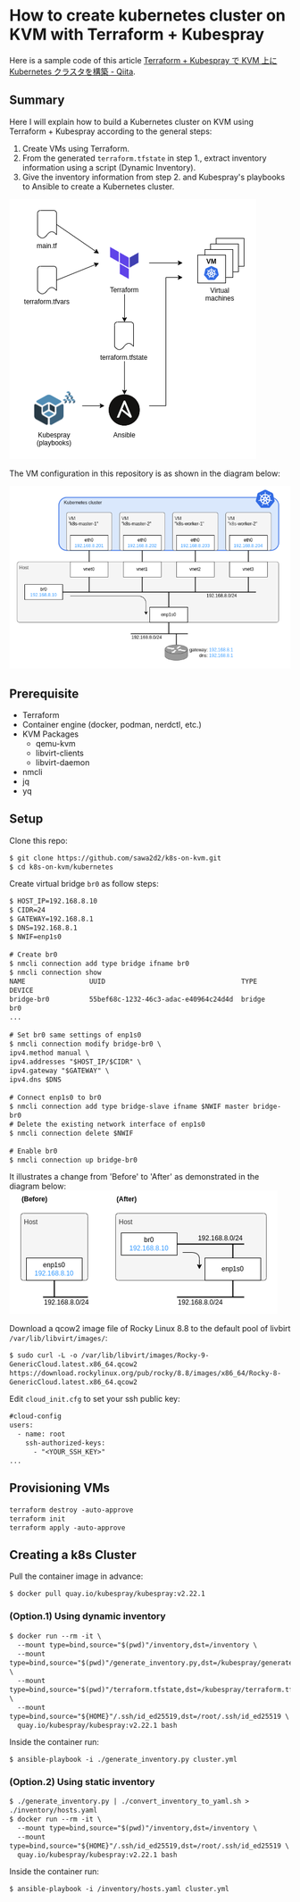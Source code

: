 # How to create kubernetes cluster on KVM with Terraform + Kubespray

Here is a sample code of this article [Terraform + Kubespray で KVM 上に Kubernetes クラスタを構築 - Qiita](https://qiita.com/sawa2d2/items/c592dcbd958f69441068).

## Summary

Here I will explain how to build a Kubernetes cluster on KVM using Terraform + Kubespray according to the general steps:

1. Create VMs using Terraform.
1. From the generated `terraform.tfstate` in step 1., extract inventory information using a script (Dynamic Inventory).
1. Give the inventory information from step 2. and Kubespray's playbooks to Ansible to create a Kubernetes cluster.

![dynamic_inventory](./images/dynamic_inventory.drawio.png)

The VM configuration in this repository is as shown in the diagram below:

![Network architecture](./images/network_architecture.drawio.png)

## Prerequisite
- Terraform
- Container engine (docker, podman, nerdctl, etc.)
- KVM Packages
  - qemu-kvm
  - libvirt-clients
  - libvirt-daemon
- nmcli
- jq
- yq

## Setup

Clone this repo:
```
$ git clone https://github.com/sawa2d2/k8s-on-kvm.git
$ cd k8s-on-kvm/kubernetes
```

Create virtual bridge `br0` as follow steps:
```
$ HOST_IP=192.168.8.10
$ CIDR=24
$ GATEWAY=192.168.8.1
$ DNS=192.168.8.1
$ NWIF=enp1s0

# Create br0
$ nmcli connection add type bridge ifname br0
$ nmcli connection show
NAME                UUID                                  TYPE       DEVICE
bridge-br0          55bef68c-1232-46c3-adac-e40964c24d4d  bridge     br0
...

# Set br0 same settings of enp1s0
$ nmcli connection modify bridge-br0 \
ipv4.method manual \
ipv4.addresses "$HOST_IP/$CIDR" \
ipv4.gateway "$GATEWAY" \
ipv4.dns $DNS

# Connect enp1s0 to br0
$ nmcli connection add type bridge-slave ifname $NWIF master bridge-br0
# Delete the existing network interface of enp1s0
$ nmcli connection delete $NWIF

# Enable br0
$ nmcli connection up bridge-br0
```

It illustrates a change from 'Before' to 'After' as demonstrated in the diagram below:
![dynamic_inventory](./images/network-diff.drawio.png)

Download a qcow2 image file of Rocky Linux 8.8 to the default pool of livbirt `/var/lib/libvirt/images/`:

```
$ sudo curl -L -o /var/lib/libvirt/images/Rocky-9-GenericCloud.latest.x86_64.qcow2 https://download.rockylinux.org/pub/rocky/8.8/images/x86_64/Rocky-8-GenericCloud.latest.x86_64.qcow2
```

Edit `cloud_init.cfg` to set your ssh public key:
```
#cloud-config
users:
  - name: root
    ssh-authorized-keys:
      - "<YOUR_SSH_KEY>"
...
```

## Provisioning VMs
```
terraform destroy -auto-approve
terraform init
terraform apply -auto-approve
```

## Creating a k8s Cluster

Pull the container image in advance:
```
$ docker pull quay.io/kubespray/kubespray:v2.22.1
```

### (Option.1) Using dynamic inventory
```
$ docker run --rm -it \
  --mount type=bind,source="$(pwd)"/inventory,dst=/inventory \
  --mount type=bind,source="$(pwd)"/generate_inventory.py,dst=/kubespray/generate_inventory.py \
  --mount type=bind,source="$(pwd)"/terraform.tfstate,dst=/kubespray/terraform.tfstate \
  --mount type=bind,source="${HOME}"/.ssh/id_ed25519,dst=/root/.ssh/id_ed25519 \
  quay.io/kubespray/kubespray:v2.22.1 bash
```

Inside the container run:
```
$ ansible-playbook -i ./generate_inventory.py cluster.yml
```

### (Option.2) Using static inventory
```
$ ./generate_inventory.py | ./convert_inventory_to_yaml.sh > ./inventory/hosts.yaml
$ docker run --rm -it \
  --mount type=bind,source="$(pwd)"/inventory,dst=/inventory \
  --mount type=bind,source="${HOME}"/.ssh/id_ed25519,dst=/root/.ssh/id_ed25519 \
  quay.io/kubespray/kubespray:v2.22.1 bash
```

Inside the container run:
```
$ ansible-playbook -i /inventory/hosts.yaml cluster.yml
```
